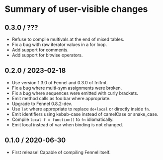 # Summary of user-visible changes

## 0.3.0 / ???

* Refuse to compile multivals at the end of mixed tables.
* Fix a bug with raw iterator values in a for loop.
* Add support for comments.
* Add support for bitwise operators.

## 0.2.0 / 2023-02-18

* Use version 1.3.0 of Fennel and 0.3.0 of fnlfmt.
* Fix a bug where multi-sym assignments were broken.
* Fix a bug where sequences were emitted with curly brackets.
* Emit method calls as foo:bar where appropriate.
* Upgrade to Fennel 0.8.2-dev.
* Use `let` where appropriate to replace `do+local` or directly inside `fn`.
* Emit identifiers using kebab-case instead of camelCase or snake_case.
* Compile `local f = function()` to `fn` idiomatically.
* Emit local instead of var when binding is not changed.

## 0.1.0 / 2020-06-30

* First release! Capable of compiling Fennel itself.
